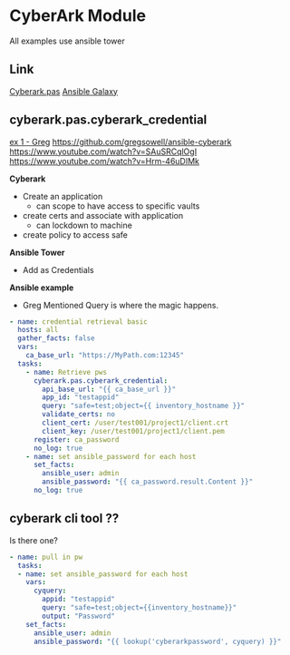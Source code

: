 # CyberArk Module
All examples use ansible tower

## Link
[Cyberark.pas](https://docs.ansible.com/ansible/latest/collections/cyberark/pas/index.html#plugins-in-cyberark-pas)
[Ansible Galaxy](https://github.com/cyberark/ansible-security-automation-collection/blob/master/docs/cyberark_credential.md)

## cyberark.pas.cyberark_credential
[ex 1 - Greg](https://gregsowell.com/?p=6772)
https://github.com/gregsowell/ansible-cyberark
https://www.youtube.com/watch?v=SAuSRCqlOgI
https://www.youtube.com/watch?v=Hrm-46uDIMk

**Cyberark**
- Create an application
  - can scope to have access to specific vaults
- create certs and associate with application
  - can lockdown to machine
- create policy to access safe

**Ansible Tower**
- Add as Credentials

**Ansible example**
- Greg Mentioned Query is where the magic happens.
```yaml
- name: credential retrieval basic
  hosts: all
  gather_facts: false
  vars:
    ca_base_url: "https://MyPath.com:12345"
  tasks:
    - name: Retrieve pws
      cyberark.pas.cyberark_credential:
        api_base_url: "{{ ca_base_url }}"
        app_id: "testappid"
        query: "safe=test;object={{ inventory_hostname }}"
        validate_certs: no
        client_cert: /user/test001/project1/client.crt
        client_key: /user/test001/project1/client.pem
      register: ca_password
      no_log: true    
    - name: set ansible_password for each host
      set_facts:      
        ansible_user: admin
        ansible_password: "{{ ca_password.result.Content }}"
      no_log: true
```

## cyberark cli tool ??
Is there one?
```yaml
- name: pull in pw
  tasks:
  - name: set ansible_password for each host
    vars: 
      cyquery:
        appid: "testappid"
        query: "safe=test;object={{inventory_hostname}}"
        output: "Password"
    set_facts:
      ansible_user: admin
      ansible_password: "{{ lookup('cyberarkpassword', cyquery) }}"
```


